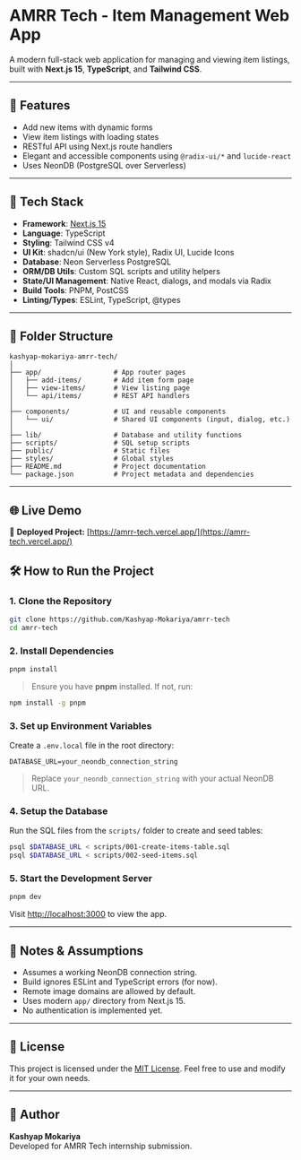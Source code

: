 # AMRR Tech - Item Management Web App

A modern full-stack web application for managing and viewing item listings, built with **Next.js 15**, **TypeScript**, and **Tailwind CSS**.

---

## 🚀 Features

- Add new items with dynamic forms
- View item listings with loading states
- RESTful API using Next.js route handlers
- Elegant and accessible components using `@radix-ui/*` and `lucide-react`
- Uses NeonDB (PostgreSQL over Serverless)

---

## 🧠 Tech Stack

- **Framework**: [Next.js 15](https://nextjs.org/)
- **Language**: TypeScript
- **Styling**: Tailwind CSS v4
- **UI Kit**: shadcn/ui (New York style), Radix UI, Lucide Icons
- **Database**: Neon Serverless PostgreSQL
- **ORM/DB Utils**: Custom SQL scripts and utility helpers
- **State/UI Management**: Native React, dialogs, and modals via Radix
- **Build Tools**: PNPM, PostCSS
- **Linting/Types**: ESLint, TypeScript, @types

---

## 📁 Folder Structure

```
kashyap-mokariya-amrr-tech/
│
├── app/                  # App router pages
│   ├── add-items/        # Add item form page
│   ├── view-items/       # View listing page
│   └── api/items/        # REST API handlers
│
├── components/           # UI and reusable components
│   └── ui/               # Shared UI components (input, dialog, etc.)
│
├── lib/                  # Database and utility functions
├── scripts/              # SQL setup scripts
├── public/               # Static files
├── styles/               # Global styles
├── README.md             # Project documentation
└── package.json          # Project metadata and dependencies
```

---

## 🌐 Live Demo  

🔗 **Deployed Project:** [https://amrr-tech.vercel.app/](https://amrr-tech.vercel.app/)  

## 🛠️ How to Run the Project

### 1. Clone the Repository

```bash
git clone https://github.com/Kashyap-Mokariya/amrr-tech
cd amrr-tech
```

### 2. Install Dependencies

```bash
pnpm install
```

> Ensure you have **pnpm** installed. If not, run:

```bash
npm install -g pnpm
```

### 3. Set up Environment Variables

Create a `.env.local` file in the root directory:

```env
DATABASE_URL=your_neondb_connection_string
```

> Replace `your_neondb_connection_string` with your actual NeonDB URL.

### 4. Setup the Database

Run the SQL files from the `scripts/` folder to create and seed tables:

```bash
psql $DATABASE_URL < scripts/001-create-items-table.sql
psql $DATABASE_URL < scripts/002-seed-items.sql
```

### 5. Start the Development Server

```bash
pnpm dev
```

Visit [http://localhost:3000](http://localhost:3000) to view the app.

---

## 📌 Notes & Assumptions

- Assumes a working NeonDB connection string.
- Build ignores ESLint and TypeScript errors (for now).
- Remote image domains are allowed by default.
- Uses modern `app/` directory from Next.js 15.
- No authentication is implemented yet.

---

## 📄 License

This project is licensed under the [MIT License](https://opensource.org/licenses/MIT). Feel free to use and modify it for your own needs.

---

## 👤 Author

**Kashyap Mokariya**  
Developed for AMRR Tech internship submission.
